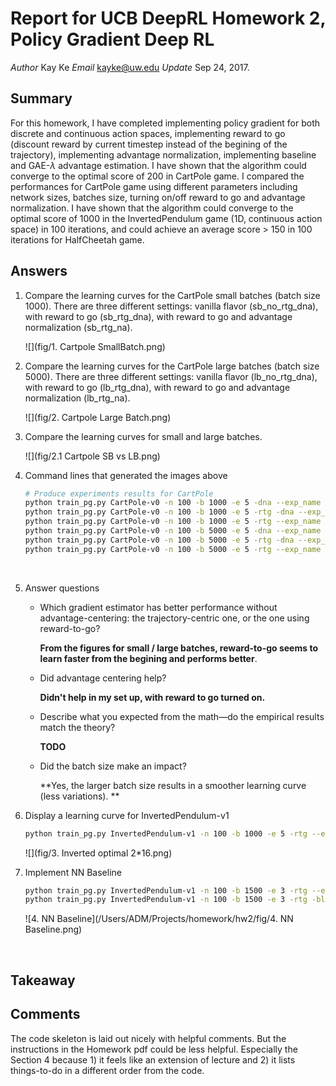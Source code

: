 # Report for UCB DeepRL Homework 2, Policy Gradient Deep RL

_Author_     Kay Ke
_Email_      kayke@uw.edu
_Update_    Sep 24, 2017.

## Summary

For this homework, I have completed implementing policy gradient for both discrete and continuous action spaces, implementing reward to go (discount reward by current timestep instead of the begining of the trajectory), implementing advantage normalization, implementing baseline and $\text{GAE-}\lambda$ advantage estimation. I have shown that the algorithm could converge to the optimal score of 200 in CartPole game. I compared the performances for CartPole game using different parameters including network sizes, batches size, turning on/off reward to go and advantage normalization. I have shown that the algorithm could converge to the optimal score of 1000 in the InvertedPendulum game (1D, continuous action space) in 100 iterations, and could achieve an average score > 150 in 100 iterations for HalfCheetah game. 

## Answers

1. Compare the learning curves for the CartPole small batches (batch size 1000). There are three different settings: vanilla flavor (sb_no_rtg_dna), with reward to go (sb_rtg_dna), with reward to go and advantage normalization (sb_rtg_na). 

   ![](fig/1. Cartpole SmallBatch.png)

2. Compare the learning curves for the CartPole large batches (batch size 5000). There are three different settings: vanilla flavor (lb_no_rtg_dna), with reward to go (lb_rtg_dna), with reward to go and advantage normalization (lb_rtg_na). 

   ![](fig/2. Cartpole Large Batch.png)

3. Compare the learning curves for small and large batches. 

   ![](fig/2.1 Cartpole SB vs LB.png)

4. Command lines that generated the images above

   ```Bash
   # Produce experiments results for CartPole
   python train_pg.py CartPole-v0 -n 100 -b 1000 -e 5 -dna --exp_name sb_no_rtg_dna
   python train_pg.py CartPole-v0 -n 100 -b 1000 -e 5 -rtg -dna --exp_name sb_rtg_dna
   python train_pg.py CartPole-v0 -n 100 -b 1000 -e 5 -rtg --exp_name sb_rtg_na
   python train_pg.py CartPole-v0 -n 100 -b 5000 -e 5 -dna --exp_name lb_no_rtg_dna
   python train_pg.py CartPole-v0 -n 100 -b 5000 -e 5 -rtg -dna --exp_name lb_rtg_dna
   python train_pg.py CartPole-v0 -n 100 -b 5000 -e 5 -rtg --exp_name lb_rtg_na
   ```

   ​

5. Answer questions

   - Which gradient estimator has better performance without advantage-centering: the trajectory-centric one, or the one using reward-to-go?

     **From the figures for small / large batches, reward-to-go seems to learn faster from the begining and performs better**. 

   - Did advantage centering help?

     **Didn't help in my set up, with reward to go turned on.**

   - Describe what you expected from the math—do the empirical results match the theory?

     **TODO**

   - Did the batch size make an impact?

     **Yes, the larger batch size results in a smoother learning curve (less variations).  **

6. Display a learning curve for InvertedPendulum-v1

   ```bash
   python train_pg.py InvertedPendulum-v1 -n 100 -b 1000 -e 5 -rtg --exp_name ip_sb_rtg_na --learning_rate 1e-2 --n_layers 2 --size 16
   ```

   ![](fig/3. Inverted optimal 2*16.png)

7. Implement NN Baseline

   ```bash
   python train_pg.py InvertedPendulum-v1 -n 100 -b 1500 -e 3 -rtg --exp_name ip_rtg_na --learning_rate 3e-2 --n_layers 2 --size 16 --seed 13
   python train_pg.py InvertedPendulum-v1 -n 100 -b 1500 -e 3 -rtg -bl --exp_name ip_bl_rtg_na --learning_rate 3e-2 --n_layers 2 --size 16 --seed 13
   ```

   ![4. NN Baseline](/Users/ADM/Projects/homework/hw2/fig/4. NN Baseline.png)

   ​

## Takeaway



## Comments

The code skeleton is laid out nicely with helpful comments. But the instructions in the Homework pdf could be less helpful. Especially the Section 4 because 1) it feels like an extension of lecture and 2) it lists things-to-do in a different order from the code. 